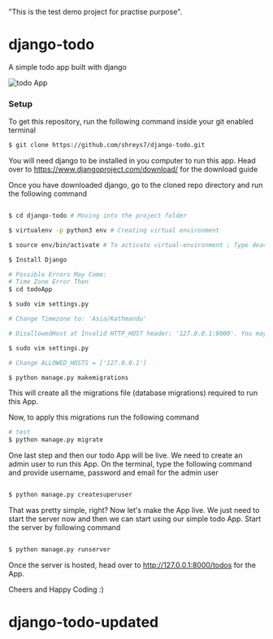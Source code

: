 "This is the test demo project for practise purpose".
# django-todo
A simple todo app built with django

![todo App](https://raw.githubusercontent.com/shreys7/django-todo/develop/staticfiles/todoApp.png)
### Setup
To get this repository, run the following command inside your git enabled terminal
```bash
$ git clone https://github.com/shreys7/django-todo.git
```
You will need django to be installed in you computer to run this app. Head over to https://www.djangoproject.com/download/ for the download guide

Once you have downloaded django, go to the cloned repo directory and run the following command

```bash

$ cd django-todo # Moving into the project folder

$ virtualenv -p python3 env # Creating virtual environment

$ source env/bin/activate # To activate virtual-environment ; Type deactivate to deactivate the virtual environment

$ Install Django

# Possible Errors May Come:
# Time Zone Error Then 
$ cd todoApp 

$ sudo vim settings.py 

# Change Timezone to: 'Asia/Kathmandu'

# DisallowedHost at Invalid HTTP_HOST header: '127.0.0.1:8000'. You may need to add '127.0.0.1' to ALLOWED_HOSTS.

$ sudo vim settings.py

# Change ALLOWED_HOSTS = ['127.0.0.1']

$ python manage.py makemigrations
```
This will create all the migrations file (database migrations) required to run this App.

Now, to apply this migrations run the following command
```bash
# test
$ python manage.py migrate
```
One last step and then our todo App will be live. We need to create an admin user to run this App. On the terminal, type the following command and provide username, password and email for the admin user
```bash

$ python manage.py createsuperuser
```
That was pretty simple, right? Now let's make the App live. We just need to start the server now and then we can start using our simple todo App. Start the server by following command

```bash

$ python manage.py runserver
```

Once the server is hosted, head over to http://127.0.0.1:8000/todos for the App.

Cheers and Happy Coding :)
# django-todo-updated
